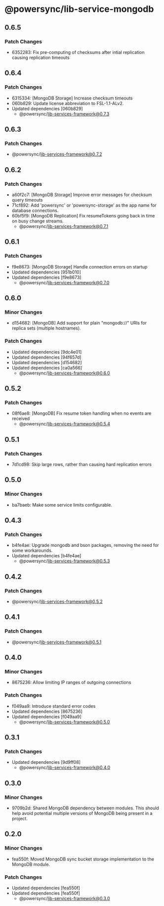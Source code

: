 # @powersync/lib-service-mongodb

## 0.6.5

### Patch Changes

- 6352283: Fix pre-computing of checksums after intial replication causing replication timeouts

## 0.6.4

### Patch Changes

- 6315334: [MongoDB Storage] Increase checksum timeouts
- 060b829: Update license abbreviation to FSL-1.1-ALv2.
- Updated dependencies [060b829]
  - @powersync/lib-services-framework@0.7.3

## 0.6.3

### Patch Changes

- @powersync/lib-services-framework@0.7.2

## 0.6.2

### Patch Changes

- a60f2c7: [MongoDB Storage] Improve error messages for checksum query timeouts
- 71cf892: Add 'powersync' or 'powersync-storage' as the app name for database connections.
- 60bf5f9: [MongoDB Replication] Fix resumeTokens going back in time on busy change streams.
  - @powersync/lib-services-framework@0.7.1

## 0.6.1

### Patch Changes

- f9e8673: [MongoDB Storage] Handle connection errors on startup
- Updated dependencies [951b010]
- Updated dependencies [f9e8673]
  - @powersync/lib-services-framework@0.7.0

## 0.6.0

### Minor Changes

- d154682: [MongoDB] Add support for plain "mongodb://" URIs for replica sets (multiple hostnames).

### Patch Changes

- Updated dependencies [9dc4e01]
- Updated dependencies [94f657d]
- Updated dependencies [d154682]
- Updated dependencies [ca0a566]
  - @powersync/lib-services-framework@0.6.0

## 0.5.2

### Patch Changes

- 08f6ae8: [MongoDB] Fix resume token handling when no events are received
  - @powersync/lib-services-framework@0.5.4

## 0.5.1

### Patch Changes

- 7d1cd98: Skip large rows, rather than causing hard replication errors

## 0.5.0

### Minor Changes

- ba7baeb: Make some service limits configurable.

## 0.4.3

### Patch Changes

- b4fe4ae: Upgrade mongodb and bson packages, removing the need for some workarounds.
- Updated dependencies [b4fe4ae]
  - @powersync/lib-services-framework@0.5.3

## 0.4.2

### Patch Changes

- @powersync/lib-services-framework@0.5.2

## 0.4.1

### Patch Changes

- @powersync/lib-services-framework@0.5.1

## 0.4.0

### Minor Changes

- 8675236: Allow limiting IP ranges of outgoing connections

### Patch Changes

- f049aa9: Introduce standard error codes
- Updated dependencies [8675236]
- Updated dependencies [f049aa9]
  - @powersync/lib-services-framework@0.5.0

## 0.3.1

### Patch Changes

- Updated dependencies [9d9ff08]
  - @powersync/lib-services-framework@0.4.0

## 0.3.0

### Minor Changes

- 9709b2d: Shared MongoDB dependency between modules. This should help avoid potential multiple versions of MongoDB being present in a project.

## 0.2.0

### Minor Changes

- fea550f: Moved MongoDB sync bucket storage implementation to the MongoDB module.

### Patch Changes

- Updated dependencies [fea550f]
- Updated dependencies [fea550f]
  - @powersync/lib-services-framework@0.3.0
